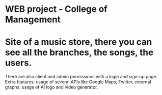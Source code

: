 ﻿# WEB project - College of Management 
# Site of a music store, there you can see all the branches, the songs, the users.
There are also client and admin permissions with a login and sign-up page.
Extra features: usage of several APIs like Google Maps, Twitter, external graphs, usage of AI logo and video generator.

